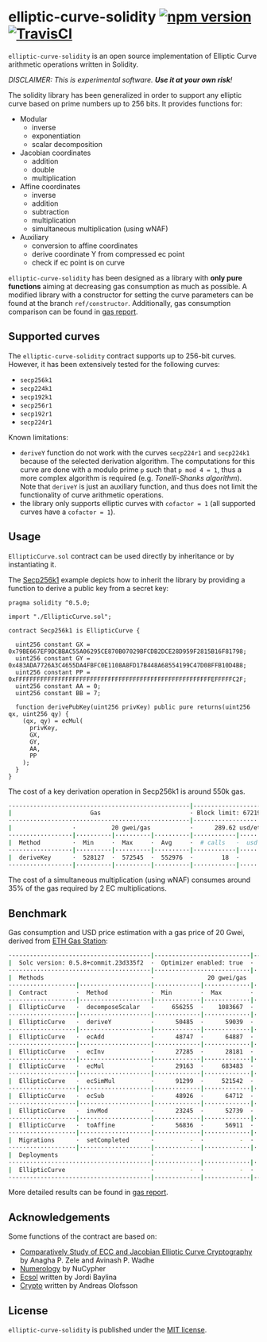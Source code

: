 # elliptic-curve-solidity [![npm version](https://badge.fury.io/js/elliptic-curve-solidity.svg)](https://badge.fury.io/js/elliptic-curve-solidity) [![TravisCI](https://travis-ci.com/witnet/elliptic-curve-solidity.svg?branch=master)](https://travis-ci.com/witnet/elliptic-curve-solidity)

`elliptic-curve-solidity` is an open source implementation of Elliptic Curve arithmetic operations written in Solidity.

_DISCLAIMER: This is experimental software. **Use it at your own risk**!_

The solidity library has been generalized in order to support any elliptic curve based on prime numbers up to 256 bits. It provides functions for:

- Modular
  - inverse
  - exponentiation
  - scalar decomposition
- Jacobian coordinates
  - addition
  - double
  - multiplication
- Affine coordinates
  - inverse
  - addition
  - subtraction
  - multiplication
  - simultaneous multiplication (using wNAF)
- Auxiliary
  - conversion to affine coordinates
  - derive coordinate Y from compressed ec point
  - check if ec point is on curve

`elliptic-curve-solidity` has been designed as a library with **only pure functions** aiming at decreasing gas consumption as much as possible.
A modified library with a constructor for setting the curve parameters can be found at the branch `ref/constructor`.
Additionally, gas consumption comparison can be found in [gas report][benchmark].

## Supported curves

The `elliptic-curve-solidity` contract supports up to 256-bit curves. However, it has been extensively tested for the following curves:

- `secp256k1`
- `secp224k1`
- `secp192k1`
- `secp256r1`
- `secp192r1`
- `secp224r1`

Known limitations:

- `deriveY` function do not work with the curves `secp224r1` and `secp224k1` because of the selected derivation algorithm. The computations for this curve are done with a modulo prime `p` such that `p mod 4 = 1`, thus a more complex algorithm is required (e.g. *Tonelli-Shanks algorithm*). Note that `deriveY` is just an auxiliary function, and thus does not limit the functionality of curve arithmetic operations.
- the library only supports elliptic curves with `cofactor = 1` (all supported curves have a `cofactor = 1`).

## Usage

`EllipticCurve.sol` contract can be used directly by inheritance or by instantiating it.

The [Secp256k1](https://github.com/witnet/elliptic-curve-solidity/blob/master/examples/Secp256k1.sol) example depicts how to inherit the library by providing a function to derive a public key from a secret key:

```solidity
pragma solidity ^0.5.0;

import "./EllipticCurve.sol";

contract Secp256k1 is EllipticCurve {

  uint256 constant GX = 0x79BE667EF9DCBBAC55A06295CE870B07029BFCDB2DCE28D959F2815B16F81798;
  uint256 constant GY = 0x483ADA7726A3C4655DA4FBFC0E1108A8FD17B448A68554199C47D08FFB10D4B8;
  uint256 constant PP = 0xFFFFFFFFFFFFFFFFFFFFFFFFFFFFFFFFFFFFFFFFFFFFFFFFFFFFFFFEFFFFFC2F;
  uint256 constant AA = 0;
  uint256 constant BB = 7;

  function derivePubKey(uint256 privKey) public pure returns(uint256 qx, uint256 qy) {
    (qx, qy) = ecMul(
      privKey,
      GX,
      GY,
      AA,
      PP
    );
  }
}
```

The cost of a key derivation operation in Secp256k1 is around 550k gas.

```bash
·--------------------------------------------------|--------------------------·
|                      Gas                         · Block limit: 6721975 gas │
···················································|···························
|                 ·          20 gwei/gas           ·      289.62 usd/eth      │
··················|··········|··········|··········|············|··············
|  Method         ·  Min     ·  Max     ·  Avg     ·  # calls   ·  usd (avg)  │
··················|··········|··········|··········|············|··············
|  deriveKey      ·  528127  ·  572545  ·  552976  ·        18  ·       3.71  │
··················|··········|··········|··········|············|··············
```

The cost of a simultaneous multiplication (using wNAF) consumes around 35% of the gas required by 2 EC multiplications.

## Benchmark

Gas consumption and USD price estimation with a gas price of 20 Gwei, derived from [ETH Gas Station](https://ethgasstation.info/):

```bash
·---------------------------------------|---------------------------|-------------|----------------------------·
|  Solc version: 0.5.8+commit.23d335f2  ·  Optimizer enabled: true  ·  Runs: 200  ·  Block limit: 6721975 gas  │
········································|···························|·············|·····························
|  Methods                              ·               20 gwei/gas               ·       169.15 usd/eth       │
···················|····················|·············|·············|·············|··············|··············
|  Contract        ·  Method            ·  Min        ·  Max        ·  Avg        ·  # calls     ·  usd (avg)  │
···················|····················|·············|·············|·············|··············|··············
|  EllipticCurve   ·  decomposeScalar   ·     656255  ·    1083667  ·    1054756  ·          17  ·       3.57  │
···················|····················|·············|·············|·············|··············|··············
|  EllipticCurve   ·  deriveY           ·      50485  ·      59039  ·      54762  ·           8  ·       0.19  │
···················|····················|·············|·············|·············|··············|··············
|  EllipticCurve   ·  ecAdd             ·      48747  ·      64887  ·      57093  ·         468  ·       0.19  │
···················|····················|·············|·············|·············|··············|··············
|  EllipticCurve   ·  ecInv             ·      27285  ·      28181  ·      27733  ·           4  ·       0.09  │
···················|····················|·············|·············|·············|··············|··············
|  EllipticCurve   ·  ecMul             ·      29163  ·     683483  ·     385920  ·         561  ·       1.31  │
···················|····················|·············|·············|·············|··············|··············
|  EllipticCurve   ·  ecSimMul          ·      91299  ·     521542  ·     276388  ·           7  ·       0.94  │
···················|····················|·············|·············|·············|··············|··············
|  EllipticCurve   ·  ecSub             ·      48926  ·      64712  ·      57395  ·         228  ·       0.19  │
···················|····················|·············|·············|·············|··············|··············
|  EllipticCurve   ·  invMod            ·      23245  ·      52739  ·      42166  ·          12  ·       0.14  │
···················|····················|·············|·············|·············|··············|··············
|  EllipticCurve   ·  toAffine          ·      56836  ·      56911  ·      56874  ·           4  ·       0.19  │
···················|····················|·············|·············|·············|··············|··············
|  Migrations      ·  setCompleted      ·          -  ·          -  ·      26939  ·           1  ·       0.09  │
···················|····················|·············|·············|·············|··············|··············
|  Deployments                          ·                                         ·  % of limit  ·             │
········································|·············|·············|·············|··············|··············
|  EllipticCurve                        ·          -  ·          -  ·    1869605  ·      27.8 %  ·       6.32  │
·---------------------------------------|-------------|-------------|-------------|--------------|-------------·
```

More detailed results can be found in [gas report][benchmark].

## Acknowledgements

Some functions of the contract are based on:

- [Comparatively Study of ECC and Jacobian Elliptic Curve Cryptography](https://pdfs.semanticscholar.org/5c64/29952e08025a9649c2b0ba32518e9a7fb5c2.pdf) by Anagha P. Zele and Avinash P. Wadhe
- [Numerology](https://github.com/nucypher/numerology/blob/master/contracts/Numerology.sol) by NuCypher
- [Ecsol](https://github.com/jbaylina/ecsol/) written by Jordi Baylina
- [Crypto](https://github.com/androlo/standard-contracts) written by Andreas Olofsson

## License

`elliptic-curve-solidity` is published under the [MIT license][license].

[license]: https://github.com/witnet/elliptic-curve-solidity/blob/master/LICENSE
[benchmark]: https://github.com/witnet/elliptic-curve-solidity/blob/master/benchmark/GAS.md
